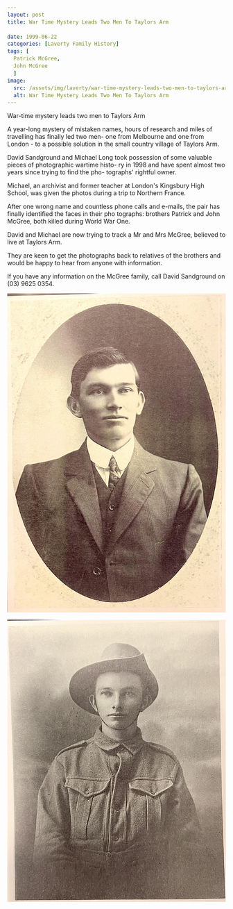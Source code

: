 ```yaml
---
layout: post
title: War Time Mystery Leads Two Men To Taylors Arm

date: 1999-06-22
categories: [Laverty Family History]
tags: [
  Patrick McGree,
  John McGree
  ]
image:
  src: /assets/img/laverty/war-time-mystery-leads-two-men-to-taylors-arm.jpg
  alt: War Time Mystery Leads Two Men To Taylors Arm
---
```


War-time mystery leads two men to Taylors Arm

A year-long mystery of mistaken names, hours of research and miles of travelling has finally led two men- one from Melbourne and one from London - to a possible solution in the small country village of Taylors Arm.

David Sandground and Michael Long took possession of some valuable pieces of photographic wartime histo- ry in 1998 and have spent almost two years since trying to find the pho- tographs' rightful owner.

Michael, an archivist and former teacher at London's Kingsbury High School, was given the photos during a trip to Northern France.

After one wrong name and countless phone calls and e-mails, the pair has finally identified the faces in their pho tographs: brothers Patrick and John McGree, both killed during World War One.

David and Michael are now trying to track a Mr and Mrs McGree, believed to live at Taylors Arm.

They are keen to get the photographs back to relatives of the brothers and would be happy to hear from anyone with information.

If you have any information on the McGree family, call David Sandground on (03) 9625 0354.

![](/assets/img/laverty/war-mystery001.jpg)

![](/assets/img/laverty/war-mystery002.jpg)